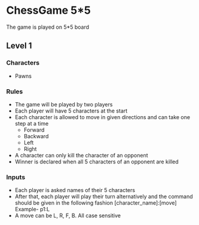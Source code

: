 # ChessGame 5*5
The game is played on 5*5 board

## Level 1

### Characters
- Pawns

### Rules
- The game will be played by two players
- Each player will have 5 characters at the start
- Each character is allowed to move in given directions and can take one step at a time
  - Forward
  - Backward
  - Left
  - Right
- A character can only kill the character of an opponent
- Winner is declared when all 5 characters of an opponent are killed

### Inputs
- Each player is asked names of their 5 characters
- After that, each player will play their turn alternatively and the command should be given in the following fashion
  [character_name]:[move]
  Example- p1:L
- A move can be L, R, F, B. All case sensitive

